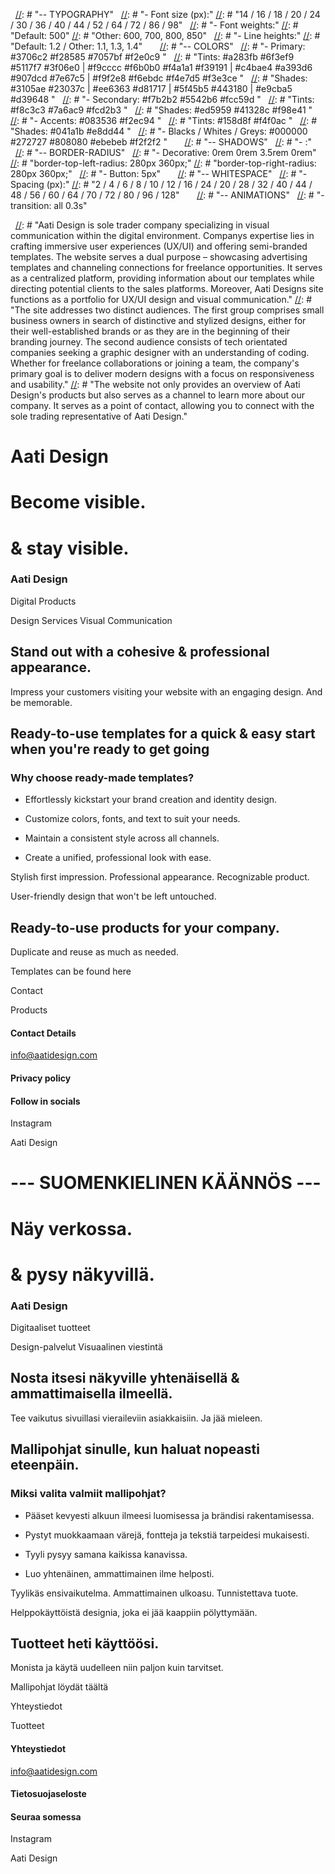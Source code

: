 [//]: # "# BRANDING"

&nbsp;
[//]: # "-- TYPOGRAPHY"
&nbsp;
[//]: # "- Font size (px):"
[//]: # "14 / 16 / 18 / 20 / 24 / 30 / 36 / 40 / 44 / 52 / 64 / 72 / 86 / 98"
&nbsp;
[//]: # "- Font weights:"
[//]: # "Default: 500"
[//]: # "Other: 600, 700, 800, 850"
&nbsp;
[//]: # "- Line heights:"
[//]: # "Default: 1.2 / Other: 1.1, 1.3, 1.4"
&nbsp;
&nbsp;
&nbsp;
[//]: # "-- COLORS"
&nbsp;
[//]: # "- Primary: #3706c2 #f28585 #7057bf #f2e0c9 "
&nbsp;
[//]: # "Tints: #a283fb #6f3ef9 #5117f7 #3f06e0 | #f9cccc #f6b0b0 #f4a1a1 #f39191 | #c4bae4 #a393d6 #907dcd #7e67c5 | #f9f2e8 #f6ebdc #f4e7d5 #f3e3ce "
&nbsp;
[//]: # "Shades: #3105ae #23037c | #ee6363 #d81717 | #5f45b5 #443180 | #e9cba5 #d39648 "
&nbsp;
[//]: # "- Secondary: #f7b2b2 #5542b6 #fcc59d "
&nbsp;
[//]: # "Tints: #f8c3c3 #7a6ac9 #fcd2b3 "
&nbsp;
[//]: # "Shades: #ed5959 #41328c #f98e41 "
&nbsp;
[//]: # "- Accents: #083536 #f2ec94 "
&nbsp;
[//]: # "Tints: #158d8f #f4f0ac "
&nbsp;
[//]: # "Shades: #041a1b #e8dd44 "
&nbsp;
[//]: # "- Blacks / Whites / Greys: #000000 #272727 #808080 #ebebeb #f2f2f2 "
&nbsp;
&nbsp;
&nbsp;
[//]: # "-- SHADOWS"
&nbsp;
[//]: # "- :"
&nbsp;
&nbsp;
&nbsp;
[//]: # "-- BORDER-RADIUS"
&nbsp;
[//]: # "- Decorative: 0rem 0rem 3.5rem 0rem"
[//]: # "border-top-left-radius: 280px 360px;"
[//]: # "border-top-right-radius: 280px 360px;"
&nbsp;
[//]: # "- Button: 5px"
&nbsp;
&nbsp;
&nbsp;
[//]: # "-- WHITESPACE"
&nbsp;
[//]: # "- Spacing (px):"
[//]: # "2 / 4 / 6 / 8 / 10 / 12 / 16 / 24 / 20 / 28 / 32 / 40 / 44 / 48 / 56 / 60 / 64 / 70 / 72 / 80 / 96 / 128"
&nbsp;
&nbsp;
&nbsp;
[//]: # "-- ANIMATIONS"
&nbsp;
[//]: # "- transition: all 0.3s"
&nbsp;
&nbsp;
&nbsp;

[//]: # "# ABOUT THIS SITE"
[//]: # "-- PROJECT"

&nbsp;
[//]: # "Aati Design is sole trader company specializing in visual communication within the digital environment. Companys expertise lies in crafting immersive user experiences (UX/UI) and offering semi-branded templates. The website serves a dual purpose – showcasing advertising templates and channeling connections for freelance opportunities. It serves as a centralized platform, providing information about our templates while directing potential clients to the sales platforms. Moreover, Aati Designs site functions as a portfolio for UX/UI design and visual communication."
[//]: # "The site addresses two distinct audiences. The first group comprises small business owners in search of distinctive and stylized designs, either for their well-established brands or as they are in the beginning of their branding journey. The second audience consists of tech orientated companies seeking a graphic designer with an understanding of coding. Whether for freelance collaborations or joining a team, the company's primary goal is to deliver modern designs with a focus on responsiveness and usability."
[//]: # "The website not only provides an overview of Aati Design's products but also serves as a channel to learn more about our company. It serves as a point of contact, allowing you to connect with the sole trading representative of Aati Design."

[//]: # "Site title:"

# Aati Design

# Become visible.

# & stay visible.

### Aati Design

Digital Products

Design Services
Visual Communication

## Stand out with a cohesive & professional appearance.

Impress your customers visiting your website with an engaging design.
And be memorable.

## Ready-to-use templates for a quick & easy start when you're ready to get going

### Why choose ready-made templates?

- Effortlessly kickstart your brand creation and identity design.

- Customize colors, fonts, and text to suit your needs.

- Maintain a consistent style across all channels.

- Create a unified, professional look with ease.

[//]: # "Next part of the page doesn't have headline."

Stylish first impression.
Professional appearance.
Recognizable product.

User-friendly design that won't be left untouched.

## Ready-to-use products for your company.

Duplicate and reuse as much as needed.

Templates can be found here

[//]: # "Texts in buttons."

Contact

Products

[//]: # "Text in footer"

#### Contact Details

info@aatidesign.com

#### Privacy policy

#### Follow in socials

Instagram

[//]: # "footer copyright text with automacilly changing current year"

Aati Design

# --- SUOMENKIELINEN KÄÄNNÖS ---

# Näy verkossa.

# & pysy näkyvillä.

### Aati Design

Digitaaliset tuotteet

Design-palvelut
Visuaalinen viestintä

## Nosta itsesi näkyville yhtenäisellä & ammattimaisella ilmeellä.

Tee vaikutus sivuillasi vieraileviin asiakkaisiin.
Ja jää mieleen.

## Mallipohjat sinulle, kun haluat nopeasti eteenpäin.

### Miksi valita valmiit mallipohjat?

- Pääset kevyesti alkuun ilmeesi luomisessa ja brändisi rakentamisessa.

- Pystyt muokkaamaan värejä, fontteja ja tekstiä tarpeidesi mukaisesti.

- Tyyli pysyy samana kaikissa kanavissa.

- Luo yhtenäinen, ammattimainen ilme helposti.

[//]: # "Seuraavassa osiossa ei ole otsikoita."

Tyylikäs ensivaikutelma.
Ammattimainen ulkoasu.
Tunnistettava tuote.

Helppokäyttöistä designia, joka ei jää kaappiin pölyttymään.

## Tuotteet heti käyttöösi.

Monista ja käytä uudelleen niin paljon kuin tarvitset.

Mallipohjat löydät täältä

[//]: # "Sivuston nappien tekstit."

Yhteystiedot

Tuotteet

[//]: # "Alatunnisteen sisältö"

#### Yhteystiedot

info@aatidesign.com

#### Tietosuojaseloste

#### Seuraa somessa

Instagram

[//]: # "alatunnisteen copyright teksti automaattisesti vaihtuvalla vuodella"

Aati Design
